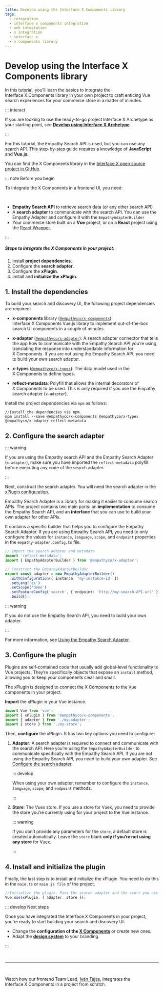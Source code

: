 ```yaml
---
title: Develop using the Interface X Components library
tags:
  - integration
  - interface x components integration
  - web integration
  - x integration
  - interface x
  - x components library
---
```


# Develop using the Interface X Components library

In this tutorial, you’ll learn the basics to integrate the Interface&nbsp;X&nbsp;Components library
in your own project to craft enticing Vue search experiences for your commerce store in a matter of minutes.

::: interact

If you are looking to use the ready-to-go project Interface&nbsp;X&nbsp;Archetype as your starting
point, see **[Develop using Interface X Archetype](web-archetype-development-guide.md)**.

:::

For this tutorial, the Empathy Search API is used, but you can use any search API. This step-by-step
guide requires a knowledge of **JavaScript** and **Vue.js**.

You can find the X&nbsp;Components library in the
[Interface X open source project in GitHub](https://github.com/empathyco/x).

::: note Before you begin

To integrate the X&nbsp;Components in a frontend UI, you need:

<br/>

- **Empathy Search API** to retrieve search data (or any other search API)
- A **search adapter** to communicate with the search API. You can use the Empathy Adapter and
  configure it with the `EmpathyAdapterBuilder`
- Your commerce store built on a **Vue** project, or on a **React** project using the
  [React Wrapper](https://github.com/empathyco/x/tree/main/packages/react-wrapper).

:::

##### Steps to integrate the X&nbsp;Components in your project:

1. Install **project dependencies**.
2. Configure the **search adapter**.
3. Configure the **xPlugin**.
4. Install and **initialize the xPlugin**.

## 1. Install the dependencies

To build your search and discovery UI, the following project dependencies are required:

- **x-components** library
  ([`@empathyco/x-components`](https://github.com/empathyco/x/tree/main/packages/x-components)):
  Interface&nbsp;X&nbsp;Components Vue.js library to implement out-of-the-box search UI components
  in a couple of minutes.

- **x-adapter**
  ([`@empathyco/x-adapter`](https://github.com/empathyco/x/tree/main/packages/search-adapter)): A
  search adapter connector that tells the app how to communicate with the Empathy Search API you’re
  using, translating the response into understandable information for X&nbsp;Components. If you are
  not using the Empathy Search API, you need to build your own search adapter.

- **x-types**
  ([`@empathyco/x-types`](https://github.com/empathyco/x/tree/main/packages/search-types)): The data
  model used in the X&nbsp;Components to define types.

- **reflect-metadata**: Polyfill that allows the internal decorators of X&nbsp;Components to be
  used. This is only required if you use the Empathy search adapter (`x-adapter`).

Install the project dependencies via `npm` as follows:

```batch
//Install the dependencies via npm.
npm install --save @empathyco/x-components @empathyco/x-types @empathyco/x-adapter reflect-metadata
```

## 2. Configure the search adapter

::: warning

If you are using the Empathy search API and the Empathy Search Adapter (`x-adapter`), make sure you
have imported the `reflect-metadata` polyfill before executing any code of the search adapter.

:::

Next, construct the search adapter. You will need the search adapter in the
[xPlugin configuration](#3-configure-the-plugin).

Empathy Search Adapter is a library for making it easier to consume search APIs. The project
contains two main parts: an **implementation** to consume the Empathy Search API, and an
**interface** that you can use to build your own adapter for other APIs.

It contains a specific builder that helps you to configure the Empathy Search Adapter. If you are
using Empathy Search API, you need to only configure the values for `instance`, `language`, `scope`,
and `endpoint` properties in the `empathy-adapter.config.ts` file.

```typescript
// Import the search adapter and metadata
import 'reflect-metadata';
import { EmpathyAdapterBuilder } from '@empathyco/x-adapter';

// Construct the EmpathyAdapterBuilder
export const adapter = new EmpathyAdapterBuilder()
  .withConfiguration({ instance: 'my-instance-id' })
  .setLang('es')
  .setScope('demo')
  .setFeatureConfig('search', { endpoint: 'http://my-search-API-url' })
  .build();
```

::: warning

If you do not use the Empathy Search API, you need to build your own adapter.

:::

For more information, see
[Using the Empathy Search Adapter](https://github.com/empathyco/x/tree/main/packages/search-adapter).

## 3. Configure the plugin

Plugins are self-contained code that usually add global-level functionality to Vue projects. They’re
specifically objects that expose an `install` method, allowing you to keep your components clear and
small.

The xPlugin is designed to connect the X&nbsp;Components to the Vue components in your project.

**Import** the xPlugin in your Vue instance.

```typescript
import Vue from 'vue';
import { xPlugin } from '@empathyco/x-components';
import { adapter } from './my-adapter';
import { store } from './my-store';
```

Then, **configure** the xPlugin. It has two key options you need to configure:

1. **Adapter**: A search adapter is required to connect and communicate with the search API. Here
   you’re using the `EmpathyAdapterBuilder` to communicate specifically with the Empathy Search API.
   If you are not using the Empathy Search API, you need to build your own adapter. See
   [Configure the search adapter](#2-configure-the-search-adapter).

   ::: develop

   When using your own adapter, remember to configure the `instance`, `language`, `scope`, and
   `endpoint` methods.

   :::

2. **Store**: The Vuex store. If you use a store for Vuex, you need to provide the store you’re
   currently using for your project to the Vue instance.

   ::: warning

   If you don’t provide any parameters for the `store`, a default store is created automatically.
   Leave the `store` blank **only if you’re not using any store** for Vuex.

   :::

## 4. Install and initialize the plugin

Finally, the last step is to install and initialize the xPlugin. You need to do this in the
`main.ts` or `main.js file` of the project.

```typescript
//Initialize the plugin. Pass the search adapter and the store you use as parameters.
Vue.use(xPlugin, { adapter, store });
```

::: develop Next steps

Once you have integrated the Interface&nbsp;X&nbsp;Components in your project, you're ready to start
building your search and discovery UI:

- Change the **configuration of the [X Components](web-how-to-use-x-components-guide.md)** or create new
  ones.
- Adapt the
  **[design system](https://github.com/empathyco/x/blob/main/packages/x-components/contributing/design-system.md)**
  to your branding.

:::

<!-- Manage [internationalization options](https://github.com/empathyco/x/tree/main/packages/x-translations) to support different languages.-->

</br>

---

</br>
<VideoContent
source="/assets/media/videos/How-to-use-X-components-in-a-real-project.mp4"
poster="/assets/media/videos/How-to-use-X-components-in-a-real-project.jpeg"
>

Watch how our frontend Team Lead, [Iván Tajes](https://github.com/tajespasarela), integrates the
Interface&nbsp;X&nbsp;Components in a project from scratch.


</VideoContent>

